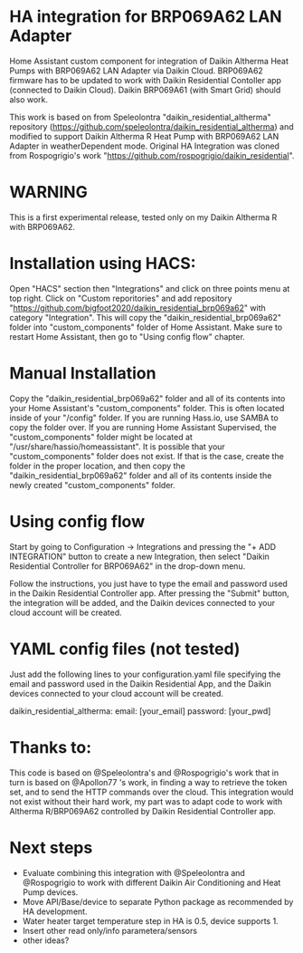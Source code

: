 # HA integration for BRP069A62 LAN Adapter

Home Assistant custom component for integration of Daikin Altherma Heat Pumps with BRP069A62 LAN Adapter via Daikin Cloud. BRP069A62 firmware has to be updated to work with Daikin Residential Contoller app (connected to Daikin Cloud). Daikin BRP069A61 (with Smart Grid) should also work. 

This work is based on from Speleolontra "daikin_residential_altherma" repository (https://github.com/speleolontra/daikin_residential_altherma) and modified to support Daikin Altherma R Heat Pump with BRP069A62 LAN Adapter in weatherDependent mode. Original HA Integration was cloned from Rospogrigio's work "https://github.com/rospogrigio/daikin_residential".

# WARNING
This is a first experimental release, tested only on my Daikin Altherma R with BRP069A62.

# Installation using HACS:

Open "HACS" section then "Integrations" and click on three points menu at top right. Click on "Custom reporitories" and add repository "https://github.com/bigfoot2020/daikin_residential_brp069a62" with category "Integration".
This will copy the "daikin_residential_brp069a62" folder into "custom_components" folder of Home Assistant.
Make sure to restart Home Assistant, then go to "Using config flow" chapter.

# Manual Installation

Copy the "daikin_residential_brp069a62" folder and all of its contents into your Home Assistant's "custom_components" folder. This is often located inside of your "/config" folder. If you are running Hass.io, use SAMBA to copy the folder over. If you are running Home Assistant Supervised, the "custom_components" folder might be located at "/usr/share/hassio/homeassistant". It is possible that your "custom_components" folder does not exist. If that is the case, create the folder in the proper location, and then copy the "daikin_residential_brp069a62" folder and all of its contents inside the newly created "custom_components" folder.

# Using config flow

Start by going to Configuration -> Integrations and pressing the "+ ADD INTEGRATION" button to create a new Integration, then select "Daikin Residential Controller for BRP069A62" in the drop-down menu.

Follow the instructions, you just have to type the email and password used in the Daikin Residential Controller app. After pressing the "Submit" button, the integration will be added, and the Daikin devices connected to your cloud account will be created.

# YAML config files (not tested)

Just add the following lines to your configuration.yaml file specifying the email and password used in the Daikin Residential App, and the Daikin devices connected to your cloud account will be created.

daikin_residential_altherma:
  email: [your_email]
  password: [your_pwd]


# Thanks to:

This code is based on @Speleolontra's and @Rospogrigio's work that in turn is based on @Apollon77 's work, in finding a way to retrieve the token set, and to send the HTTP commands over the cloud. This integration would not exist without their hard work, my part was to adapt code to work with Altherma R/BRP069A62 controlled by Daikin Residential Controller app.

# Next steps

- Evaluate combining this integration with @Speleolontra and @Rospogrigio to work with different Daikin Air Conditioning and Heat Pump devices.
- Move API/Base/device to separate Python package as recommended by HA development.
- Water heater target temperature step in HA is 0.5, device supports 1. 
- Insert other read only/info parametera/sensors
- other ideas?
